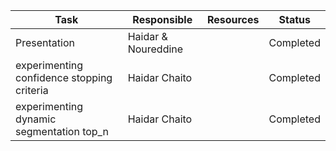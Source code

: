 | **Task**                                   | **Responsible**     | **Resources** | **Status** |
| ------------------------------------------ | ------------------- | ------------- | ---------- |
| Presentation                               | Haidar & Noureddine |               | Completed  |
| experimenting confidence stopping criteria | Haidar Chaito       |               | Completed  |
| experimenting dynamic segmentation top_n   | Haidar Chaito       |               | Completed  |
